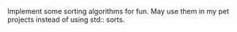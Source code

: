 Implement some sorting algorithms for fun.
May use them in my pet projects instead of using std:: sorts.
